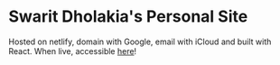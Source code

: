 # Swarit Dholakia's Personal Site

Hosted on netlify, domain with Google, email with iCloud and built with React. When live, accessible [here](https://swaritdholakia.com/)!
